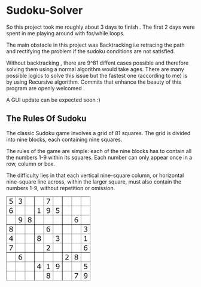 # Sudoku-Solver
So this project took me roughly about 3 days to finish . The first 2 days were spent in me playing around with for/while loops.

The main obstacle in this project was Backtracking i.e retracing the path and rectifying the problem if the sudoku conditions are not satisfied.

Without backtracking , there are 9^81 diffent cases possible and therefore solving them using a normal algorithm would take ages.
There are many possible logics to solve this issue but the fastest one (according to me) is by using Recursive algorithm.
Commits that enhance the beauty of this program are openly welcomed . 

A GUI update can be expected soon :)

## The Rules Of Sudoku
The classic Sudoku game involves a grid of 81 squares. The grid is divided into nine blocks, each containing nine squares.

The rules of the game are simple: each of the nine blocks has to contain all the numbers 1-9 within its squares. Each number can only appear once in a row, column or box.

The difficulty lies in that each vertical nine-square column, or horizontal nine-square line across, within the larger square, must also contain the numbers 1-9, without repetition or omission. 

![Sudoku Puzzle](sudokuImg.png)
